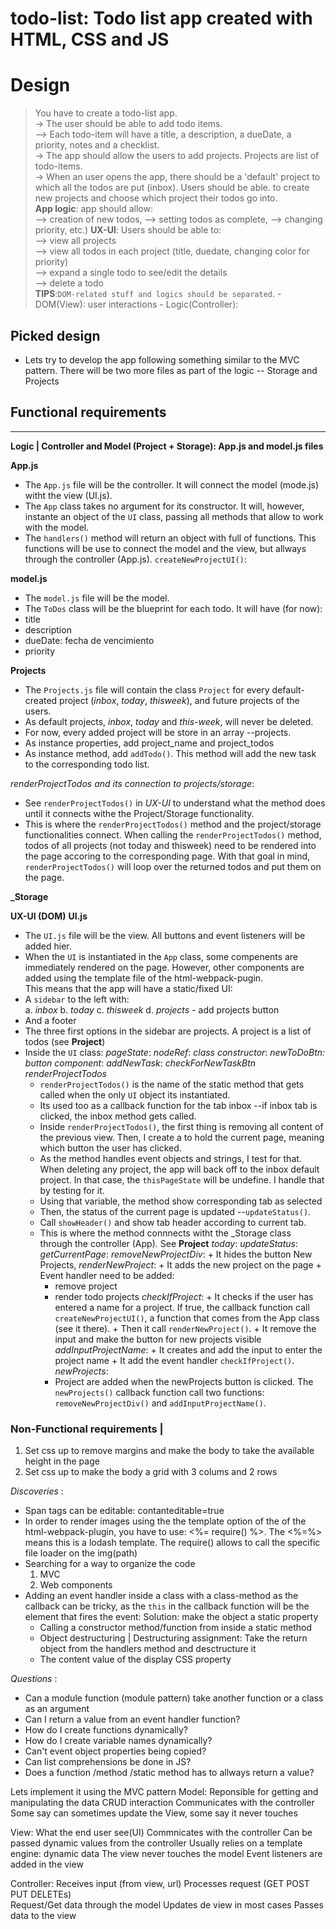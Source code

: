 todo-list: Todo list app created with HTML, CSS and JS
=========

# Design
> You have to create a todo-list app.  
  -> The user should be able to add todo items.   
  --> Each todo-item will have a title, a description, a dueDate, a priority, notes and a checklist.   
  -> The app should allow the users to add projects. 
     Projects are list of todo-items.  
  -> When an user opens the app, there should be a 'default' 
     project to which all the todos are put (inbox). Users should be able. 
    to create new projects and choose which project their todos go into.  
  **App logic**: app should allow:    
  --> creation of new todos, 
  --> setting todos as complete, 
  --> changing priority, etc.) 
  **UX-UI**: Users should be able to:   
  --> view all projects  
  --> view all todos in each project (title, duedate, changing color 
      for priority)  
  --> expand a single todo to see/edit the details  
  --> delete a todo  
  **TIPS**:`DOM-related stuff and logics should be separated`. 
          - DOM(View): user interactions
          - Logic(Controller): 
          

## Picked design
  + Lets try to develop the app following something similar 
  to the MVC pattern. There will be two more files
  as part of the logic -- Storage and Projects


## Functional requirements
---------------------------  
**Logic | Controller and Model (Project + Storage): App.js and model.js files**

**App.js**
  * The `App.js` file will be the controller. It will
  connect the model (mode.js) witht the view (UI.js).
  * The `App` class takes no argument for its constructor. It will, however, instante an object 
  of the `UI` class, passing all methods that allow
  to work with the model.
  * The `handlers()` method will return an object
  with full of functions. This functions will be 
  use to connect the model and the view, but allways
  through the controller (App.js).
  `createNewProjectUI()`: 
  
**model.js**
  - The `model.js` file will be the model.
  - The `ToDos` class will be the blueprint for
  each todo. It will have (for now): 
  - title
  - description
  - dueDate: fecha de vencimiento
  - priority


**Projects**
  + The `Projects.js` file will contain the 
  class `Project` for every default-created project
  (*inbox*, *today*, *thisweek*), and future projects of the users.
  + As default projects, *inbox*, *today* and *this-week*, will never be deleted.
  + For now, every added project will be store in an array --projects.
  + As instance properties, add project_name and project_todos
  + As instance method, add `addTodo()`. This method
  will add the new task to the corresponding todo list. 

  *renderProjectTodos and its connection to projects/storage*:
  + See `renderProjectTodos()` in *UX-UI* to understand what 
  the method does until it connects withe the Project/Storage
  functionality. 
  + This is where the `renderProjectTodos()` method and the
  project/storage functionalities  connect. When calling the
   `renderProjectTodos()` method, todos of all projects (not today
    and thisweek) need to be rendered into the page accoring to
    the corresponding page. With that goal in
  mind, `renderProjectTodos()` will loop over the returned 
  todos and put them on the page.


**_Storage**



**UX-UI (DOM)**
**UI.js** 
  - The `UI.js` file will be the view. All
  buttons and event listeners will be added
  hier.
  - When the `UI` is instantiated in the `App` 
  class, some compenents are immediately
  rendered on the page. However, other components
  are added using the template file of the html-webpack-pugin.   
  This means that the app will have a static/fixed UI:
 - A `sidebar` to the left with:  
    a. *inbox*
    b. *today*
    c. *thisweek*
    d. *projects* - add projects button
 - And a footer
 - The three first options in the sidebar are
  projects. A project is a list of todos  (see **Project**)
 - Inside the `UI` class:
  *pageState*: 
   *nodeRef*:
   *class constructor*:
   *newToDoBtn: button component*: 
   *addNewTask*:
   *checkForNewTaskBtn*
   *renderProjectTodos*
      + `renderProjectTodos()` is the name of the static method
      that gets called when the only `UI` object its
      instantiated. 
      + Its used too as a callback function for the 
      tab inbox --if inbox tab is clicked, the inbox method gets called.
      + Inside `renderProjectTodos()`, the first thing is removing all
      content of the previous view. 
      Then, I create a to hold the current page, meaning which button
      the user has clicked. 
      + As the method handles event objects and strings, I test for that.
      When deleting any project, the app will back off to the inbox
      default project. In that case, the `thisPageState` will be undefine.
      I handle that by testing for it. 
      + Using that variable, the method show corresponding tab as selected
      + Then, the status of the current page is updated --`updateStatus()`.
      + Call `showHeader()` and show tab header according to current tab.
      + This is where the method connnects witht the _Storage class through 
      the controller (App). See **Project**
      *today*:
      *updateStatus*:
      *getCurrentPage*: 
      *removeNewProjectDiv*: 
       + It hides the button New Projects,
      *renderNewProject*: 
       + It adds the new project on the page
       + Event handler need to be added: 
         - remove project
         - render todo projects 
      *checkIfProject*: 
       + It checks if the user has entered a name for a
       project. If true, the callback function call
       `createNewProjectUI()`, a function that comes
       from the App class (see it there).
       + Then it call `renderNewProject()`.
       + It remove the input and make the button 
       for new projects visible 
      *addInputProjectName*:
       + It creates and add the input to enter the project name
       + It add the event handler `checkIfProject()`.  
      *newProjects*:
        + Project are added when the newProjects button is clicked. 
    The `newProjects()` callback function call two functions:
    `removeNewProjectDiv()` and `addInputProjectName()`.
 






### Non-Functional requirements | 
1. Set css up to remove margins and make the body to take the 
available height in the page
2. Set css up to make the body a grid with 3 colums and 2 rows 

                    
*Discoveries* : 
 - Span tags can be editable: contanteditable=true
 - In order to render images using the the template 
   option of the of the html-webpack-plugin, you have to
   use: <%= require() %>. The <%=%> means this is a 
   lodash template. The require() allows to call the 
   specific file loader on the img(path)
 - Searching for a way to organize the code
   1. MVC
   2. Web components
 - Adding an event handler inside a class with 
   a class-method as the callback can be tricky, 
   as the `this` in the callback function will be
   the element that fires the event:
   Solution: make the object a static property
   - Calling a constructor method/function from inside a static method
   - Object destructuring | Destructuring assignment:
     Take the return object from the handlers method and desctructure it
   - The content value of the display CSS property  

*Questions* :
  - Can a module function (module pattern)
    take another function or a class as an argument
  - Can I return a value from an event handler function?
  - How do I create functions dynamically?    
  - How do I create variable names dynamically?
  - Can't event object properties being copied? 
  - Can list comprehensions be done in JS?  
  - Does a function /method /static method has to allways return a value?



Lets implement it using the MVC pattern
Model: Reponsible for getting and manipulating the data
       CRUD interaction
       Communicates with the controller
       Some say can sometimes update the View, some say it never touches

View: What the end user see(UI)
      Commnicates with the controller
      Can be passed dynamic values from the controller
      Usually relies on a template engine: dynamic data
      The view never touches the model
      Event listeners are added in the view

Controller: Receives input (from view, url)
            Processes request (GET POST PUT DELETEs)    
            Request/Get data through the model
            Updates de view in most cases
            Passes data to the view
 



